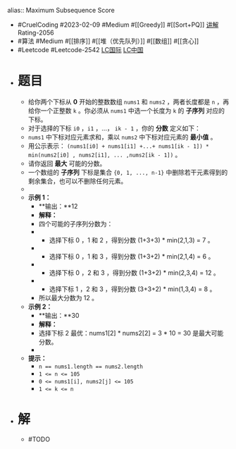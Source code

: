 alias:: Maximum Subsequence Score
- #CruelCoding #2023-02-09 #Medium #[[Greedy]] #[[Sort+PQ]] [讲解](https://youtu.be/YyC_fSdSAh8) Rating-2056
- #算法 #Medium #[[排序]] #[[堆（优先队列）]] #[[数组]] #[[贪心]]
- #Leetcode #Leetcode-2542 [LC国际](https://leetcode.com/problems/maximum-subsequence-score/) [LC中国](https://leetcode.cn/problems/maximum-subsequence-score/)
- # 题目
	- 给你两个下标从 **0** 开始的整数数组 `nums1` 和 `nums2` ，两者长度都是 `n` ，再给你一个正整数 `k` 。你必须从 `nums1` 中选一个长度为 `k` 的 **子序列** 对应的下标。
	- 对于选择的下标 `i0` ，`i1` ，...， `ik - 1` ，你的 **分数** 定义如下：
	- `nums1` 中下标对应元素求和，乘以 `nums2` 中下标对应元素的 **最小值** 。
	- 用公示表示： `(nums1[i0] + nums1[i1] +...+ nums1[ik - 1]) * min(nums2[i0] , nums2[i1], ... ,nums2[ik - 1])` 。
	- 请你返回 **最大** 可能的分数。
	- 一个数组的 **子序列** 下标是集合 `{0, 1, ..., n-1}` 中删除若干元素得到的剩余集合，也可以不删除任何元素。
	-
	- **示例 1：**
		- **输出：**12
		- **解释：**
		- 四个可能的子序列分数为：
		- - 选择下标 0 ，1 和 2 ，得到分数 (1+3+3) \* min(2,1,3) = 7 。
		- - 选择下标 0 ，1 和 3 ，得到分数 (1+3+2) \* min(2,1,4) = 6 。
		- - 选择下标 0 ，2 和 3 ，得到分数 (1+3+2) \* min(2,3,4) = 12 。
		- - 选择下标 1 ，2 和 3 ，得到分数 (3+3+2) \* min(1,3,4) = 8 。
		- 所以最大分数为 12 。
	- **示例 2：**
		- **输出：**30
		- **解释：**
		- 选择下标 2 最优：nums1[2] \* nums2[2] = 3 \* 10 = 30 是最大可能分数。
		-
	- **提示：**
		- `n == nums1.length == nums2.length`
		- `1 <= n <= 105`
		- `0 <= nums1[i], nums2[j] <= 105`
		- `1 <= k <= n`
- # 解
	- #TODO